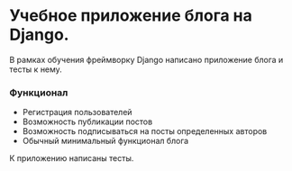 # Учебное приложение блога на Django.
В рамках обучения фреймворку Django написано приложение блога и тесты к нему.

### Функционал
- Регистрация пользователей
- Возможность публикации постов
- Возможность подписываться на посты определенных авторов
- Обычный минимальный функционал блога

К приложению написаны тесты.
